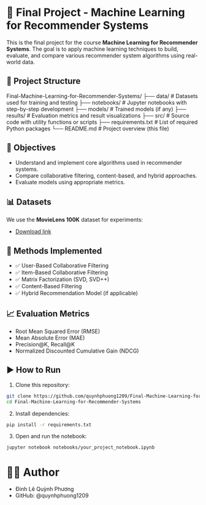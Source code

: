 # 🎯 Final Project - Machine Learning for Recommender Systems

This is the final project for the course **Machine Learning for Recommender Systems**. The goal is to apply machine learning techniques to build, evaluate, and compare various recommender system algorithms using real-world data.

## 📁 Project Structure

Final-Machine-Learning-for-Recommender-Systems/
├── data/                    # Datasets used for training and testing
├── notebooks/               # Jupyter notebooks with step-by-step development
├── models/                  # Trained models (if any)
├── results/                 # Evaluation metrics and result visualizations
├── src/                     # Source code with utility functions or scripts
├── requirements.txt         # List of required Python packages
└── README.md                # Project overview (this file)

## 📌 Objectives

- Understand and implement core algorithms used in recommender systems.
- Compare collaborative filtering, content-based, and hybrid approaches.
- Evaluate models using appropriate metrics.

## 📊 Datasets

We use the **MovieLens 100K** dataset for experiments:
- [Download link](https://grouplens.org/datasets/movielens/100k/)

## 🧠 Methods Implemented

- ✅ User-Based Collaborative Filtering
- ✅ Item-Based Collaborative Filtering
- ✅ Matrix Factorization (SVD, SVD++)
- ✅ Content-Based Filtering
- ✅ Hybrid Recommendation Model (if applicable)

## 📈 Evaluation Metrics

- Root Mean Squared Error (RMSE)
- Mean Absolute Error (MAE)
- Precision@K, Recall@K
- Normalized Discounted Cumulative Gain (NDCG)

## ▶️ How to Run

1. Clone this repository:
```bash
git clone https://github.com/quynhphuong1209/Final-Machine-Learning-for-Recommender-Systems.git
cd Final-Machine-Learning-for-Recommender-Systems
```
2. Install dependencies:
```bash
pip install -r requirements.txt
```
3. Open and run the notebook:
```bash
jupyter notebook notebooks/your_project_notebook.ipynb
```
# 👩‍💻 Author
- Đinh Lê Quỳnh Phương
- GitHub: @quynhphuong1209
